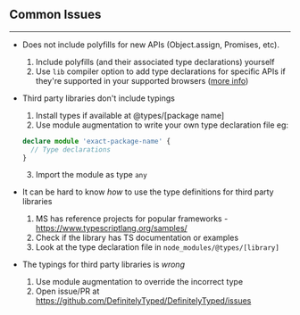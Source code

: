 ## Common Issues
---
* Does not include polyfills for new APIs (Object.assign, Promises, etc).
  1. Include polyfills (and their associated type declarations) yourself
  2. Use `lib` compiler option to add type declarations for specific APIs if they're supported in your supported browsers
  ([more info](https://github.com/Microsoft/TypeScript/wiki/What's-new-in-TypeScript#including-built-in-type-declarations-with---lib))

* Third party libraries don't include typings
  1. Install types if available at @types/[package name]
  2. Use module augmentation to write your own type declaration file
  eg:
  ```typescript
  declare module 'exact-package-name' {
    // Type declarations
  }
  ```
  3. Import the module as type `any`

* It can be hard to know _how_ to use the type definitions for third party libraries
  1. MS has reference projects for popular frameworks - <https://www.typescriptlang.org/samples/>
  2. Check if the library has TS documentation or examples
  3. Look at the type declaration file in `node_modules/@types/[library]`

* The typings for third party libraries is _wrong_
  1. Use module augmentation to override the incorrect type
  2. Open issue/PR at <https://github.com/DefinitelyTyped/DefinitelyTyped/issues>
